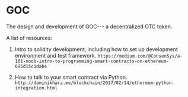 # GOC
The design and development of GOC--- a decentralized OTC token.

A list of resources:

1. Intro to solidity development, including how to set up development environment and test framework.
```https://medium.com/@ConsenSys/a-101-noob-intro-to-programming-smart-contracts-on-ethereum-695d15c1dab4```

2. How to talk to your smart contract via Python. 
```http://dominikharz.me/blockchain/2017/02/14/ethereum-python-integration.html```
